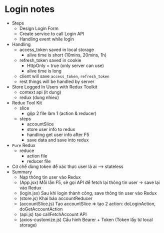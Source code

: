 # Login notes

- Steps
    - Design Login Form
    - Create service to call Login API
    - Handling event while login
- Handling
    - access_token saved in local storage
        - alive time is short (10mins, 20mins, 1h)
    - refresh_token saved in cookie
        - HttpOnly = true (only server can use)
        - alive time is long
    - client will save `access_token`, `refresh_token`
    - rest things will be handled by server
- Store Logged In Users with Redux Toolkit
    - context api (it dung)
    - redux (dung nhieu)
- Redux Tool Kit
    - slice
        - gộp 2 file làm 1 (action & reducer)
    - steps
        - accountSlice
        - store user info to redux
        - handling get user info after F5
        - save data and save into redux
- `Pure` Redux
    - reduce
        - action file 
        - reducer file 
- Cơ chế dùng token để xác thực user là ai --> stateless
- Summary
    - Nạp thông tin user vào Redux
    - (App.jsx) Mỗi lần F5, sẽ gọi API để fetch lại thông tin user -> save lại vào Redux
    - (login.jsx) Sau khi login thành công, save thông tin user vào Redux
    - (store.js) Khai báo accountReducer
    - (accountSlice.js) Tạo accountSlice => tạo 2 action: doLoginAction, doGetAccountAction
    - (api.js) tạo callFetchAccount API
    - (axios-customize.js) Cấu hình Bearer + Token (Token lấy từ local storage)

